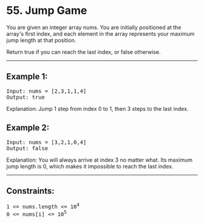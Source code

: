# 55. Jump Game

You are given an integer array nums. You are initially positioned at the array's first index, and each element in the array represents your maximum jump length at that position.

Return true if you can reach the last index, or false otherwise.

---

## Example 1:
<pre>
Input: nums = [2,3,1,1,4]
Output: true
</pre>
Explanation: Jump 1 step from index 0 to 1, then 3 steps to the last index.

## Example 2:
<pre>
Input: nums = [3,2,1,0,4]
Output: false
</pre>
Explanation: You will always arrive at index 3 no matter what. Its maximum jump length is 0, which makes it impossible to reach the last index.
 
---

## Constraints:
<pre>
1 <= nums.length <= 10<sup>4</sup>
0 <= nums[i] <= 10<sup>5</sup>
</pre>
